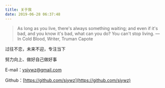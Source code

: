 ```yaml
---
title: 关于我
date: 2019-06-28 06:37:48
---
```

> As long as you live, there's always something waiting; and even if it's bad, and you know it's bad, what can you do? You can't stop living. —In Cold Blood, Writer, Truman Capote

过往不恋，未来不迎，专注当下

努力向上、做好自己做好事

E-mail：[ysjywz@gmail.com](mailto:ysjywz@gmail.com)

Github：[https://github.com/sjywz](https://github.com/sjywz)